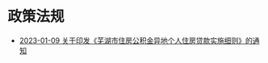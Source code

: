# 政策法规
- [2023-01-09 关于印发《芜湖市住房公积金异地个人住房贷款实施细则》的通知](https://gjj.wuhu.gov.cn/zcfg/zcfg/8390883.html)

